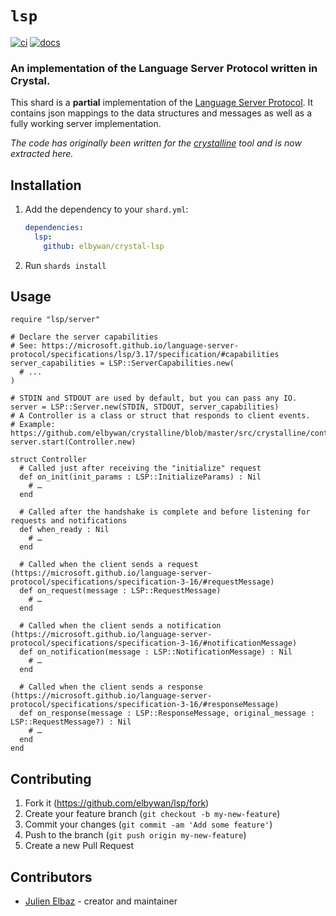 # `lsp`

[![ci](https://github.com/elbywan/crystal-lsp/actions/workflows/ci.yml/badge.svg)](https://github.com/elbywan/crystal-lsp/actions/workflows/ci.yml)
[![docs](https://img.shields.io/badge/%F0%9F%93%9A-Crystal%20docs-blueviolet)](https://elbywan.github.io/crystal-lsp/)

### An implementation of the Language Server Protocol written in Crystal.

This shard is a **partial** implementation of the [Language Server Protocol](https://microsoft.github.io/language-server-protocol/).
It contains json mappings to the data structures and messages as well as a fully working server implementation.

_The code has originally been written for the [crystalline](https://github.com/elbywan/crystalline) tool and is now extracted here._

## Installation

1. Add the dependency to your `shard.yml`:

   ```yaml
   dependencies:
     lsp:
       github: elbywan/crystal-lsp
   ```

2. Run `shards install`

## Usage

```crystal
require "lsp/server"

# Declare the server capabilities
# See: https://microsoft.github.io/language-server-protocol/specifications/lsp/3.17/specification/#capabilities
server_capabilities = LSP::ServerCapabilities.new(
  # ...
)

# STDIN and STDOUT are used by default, but you can pass any IO.
server = LSP::Server.new(STDIN, STDOUT, server_capabilities)
# A Controller is a class or struct that responds to client events.
# Example: https://github.com/elbywan/crystalline/blob/master/src/crystalline/controller.cr
server.start(Controller.new)

struct Controller
  # Called just after receiving the "initialize" request
  def on_init(init_params : LSP::InitializeParams) : Nil
    # …
  end

  # Called after the handshake is complete and before listening for requests and notifications
  def when_ready : Nil
    # …
  end

  # Called when the client sends a request (https://microsoft.github.io/language-server-protocol/specifications/specification-3-16/#requestMessage)
  def on_request(message : LSP::RequestMessage)
    # …
  end

  # Called when the client sends a notification (https://microsoft.github.io/language-server-protocol/specifications/specification-3-16/#notificationMessage)
  def on_notification(message : LSP::NotificationMessage) : Nil
    # …
  end

  # Called when the client sends a response (https://microsoft.github.io/language-server-protocol/specifications/specification-3-16/#responseMessage)
  def on_response(message : LSP::ResponseMessage, original_message : LSP::RequestMessage?) : Nil
    # …
  end
end
```

## Contributing

1. Fork it (<https://github.com/elbywan/lsp/fork>)
2. Create your feature branch (`git checkout -b my-new-feature`)
3. Commit your changes (`git commit -am 'Add some feature'`)
4. Push to the branch (`git push origin my-new-feature`)
5. Create a new Pull Request

## Contributors

- [Julien Elbaz](https://github.com/elbywan) - creator and maintainer
